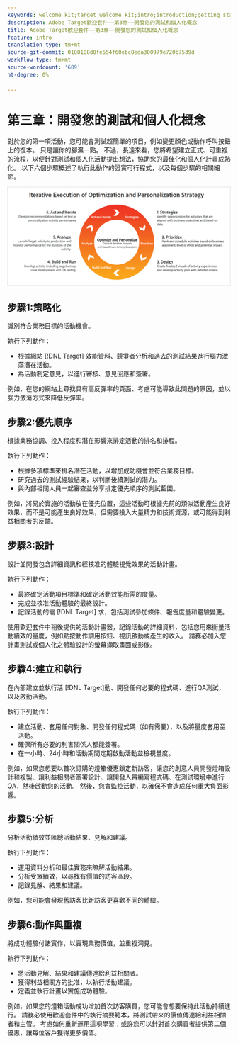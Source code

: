 ```yaml
---
keywords: welcome kit;target welcome kit;intro;introduction;getting started
description: Adobe Target歡迎套件——第3章——開發您的測試和個人化概念
title: Adobe Target歡迎套件——第3章——開發您的測試和個人化概念
feature: intro
translation-type: tm+mt
source-git-commit: 0188108d0fe554f60ebc8eda300979e720b7539d
workflow-type: tm+mt
source-wordcount: '689'
ht-degree: 0%

---
```



# 第三章：開發您的測試和個人化概念

對於您的第一項活動，您可能會測試超簡單的項目，例如變更顏色或動作呼叫按鈕上的復本。 只是讓你的腳濕一點。 不過，長遠來看，您將希望建立正式、可重複的流程，以便針對測試和個人化活動提出想法，協助您的最佳化和個人化計畫成熟化。 以下六個步驟概述了執行此動作的證實可行程式，以及每個步驟的相關細節。

![優化與個性化策略圖的迭代執行](/help/c-intro/assets/six-steps.png)

## 步驟1:策略化

識別符合業務目標的活動機會。

執行下列動作：

* 根據網站 [!DNL Target] 效能資料、競爭者分析和過去的測試結果進行腦力激蕩潛在活動。
* 為活動制定意見，以進行審核、意見回應和簽署。

例如，在您的網站上尋找具有高反彈率的頁面、考慮可能導致此問題的原因，並以腦力激蕩方式來降低反彈率。

## 步驟2:優先順序

根據業務協調、投入程度和潛在影響來排定活動的排名和排程。

執行下列動作：

* 根據多項標準來排名潛在活動，以增加成功機會並符合業務目標。
* 研究過去的測試經驗結果，以判斷後續測試的潛力。
* 與內部相關人員一起審查並分享排定優先順序的測試藍圖。

例如，將易於實施的活動放在優先位置，這些活動可根據先前的類似活動產生良好效果，而不是可能產生良好效果，但需要投入大量精力和技術資源，或可能得到利益相關者的反饋。

## 步驟3:設計

設計並開發包含詳細資訊和經核准的體驗視覺效果的活動計畫。

執行下列動作：

* 最終確定活動項目標準和確定活動效能所需的度量。
* 完成並核准活動體驗的最終設計。
* 記錄活動的需 [!DNL Target] 求，包括測試參加條件、報告度量和體驗變更。

使用歡迎套件中稍後提供的活動計畫器，記錄活動的詳細資料，包括您用來衡量活動績效的量度，例如點按動作調用按鈕、視訊啟動或產生的收入。 請務必加入您計畫測試或個人化之體驗設計的螢幕擷取畫面或影像。

## 步驟4:建立和執行

在內部建立並執行活 [!DNL Target]動、開發任何必要的程式碼、進行QA測試，以及啟動活動。

執行下列動作：

* 建立活動、套用任何對象、開發任何程式碼（如有需要），以及將量度套用至活動。
* 確保所有必要的利害關係人都能簽署。
* 在一小時、24小時和活動期間定期啟動活動並檢視量度。

例如，如果您想要以首次訂購的燈箱優惠鎖定新訪客，讓您的創意人員開發燈箱設計和複製、讓利益相關者簽署設計、讓開發人員編寫程式碼、在測試環境中進行QA，然後啟動您的活動。 然後，您會監控活動，以確保不會造成任何重大負面影響。

## 步驟5:分析

分析活動績效並匯總活動結果、見解和建議。

執行下列動作：

* 運用資料分析和最佳實務來瞭解活動結果。
* 分析受眾績效，以尋找有價值的訪客區段。
* 記錄見解、結果和建議。

例如，您可能會發現舊訪客比新訪客更喜歡不同的體驗。

## 步驟6:動作與重複

將成功體驗付諸實作，以實現業務價值，並重複洞見。

執行下列動作：

* 將活動見解、結果和建議傳達給利益相關者。
* 獲得利益相關方的批准，以執行活動建議。
* 定義並執行計畫以實施成功體驗。

例如，如果您的燈箱活動成功增加首次訪客購買，您可能會想要保持此活動持續進行。 請務必使用歡迎套件中的執行摘要範本，將測試帶來的價值傳達給利益相關者和主管。 考慮如何重新運用這項學習；或許您可以針對首次購買者提供第二個優惠，讓每位客戶獲得更多價值。